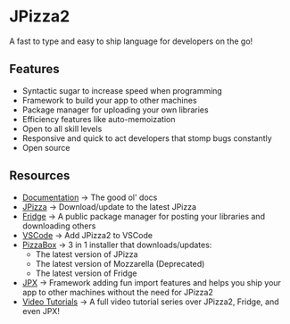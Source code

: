# JPizza2

A fast to type and easy to ship language for developers on the go!

## Features
- Syntactic sugar to increase speed when programming
- Framework to build your app to other machines
- Package manager for uploading your own libraries
- Efficiency features like auto-memoization
- Open to all skill levels
- Responsive and quick to act developers that stomp bugs constantly
- Open source

## Resources
- [Documentation](https://bit.ly/3uOasNG) -> The good ol' docs
- [JPizza](https://bit.ly/3xXW5ci) -> Download/update to the latest JPizza
- [Fridge](https://bit.ly/34C4jcz) -> A public package manager for posting your libraries and downloading others
- [VSCode](https://bit.ly/jp2vscode) -> Add JPizza2 to VSCode
- [PizzaBox](https://bit.ly/dpizzabox) -> 3 in 1 installer that downloads/updates:
  - The latest version of JPizza
  - The latest version of Mozzarella (Deprecated)
  - The latest version of Fridge
- [JPX](https://bit.ly/jpx) -> Framework adding fun import features and helps you ship your app to other machines without the need for JPizza2
- [Video Tutorials](https://bit.ly/jp2tutorial) -> A full video tutorial series over JPizza2, Fridge, and even JPX!

